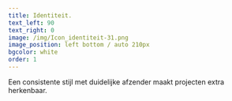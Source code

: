 ```yaml
---
title: Identiteit.
text_left: 90
text_right: 0
image: /img/Icon_identiteit-31.png
image_position: left bottom / auto 210px
bgcolor: white
order: 1
---
```


Een consistente stijl met duidelijke afzender maakt projecten extra herkenbaar.